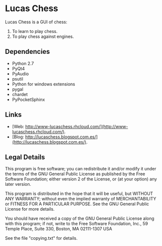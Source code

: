 Lucas Chess
===========

Lucas Chess is a GUI of chess:

1. To learn to play chess.
2. To play chess against engines.

Dependencies
------------

* Python 2.7
* PyQt4
* PyAudio
* psutil
* Python for windows extensions
* pygal
* chardet
* PyPocketSphinx

Links
-----

* [Web: http://www-lucaschess.rhcloud.com/](http://www-lucaschess.rhcloud.com/).
* [Blog: http://lucaschess.blogspot.com.es/](http://lucaschess.blogspot.com.es/).

Legal Details
-------------

This program is free software; you can redistribute it and/or modify
it under the terms of the GNU General Public License as published by
the Free Software Foundation; either version 2 of the License, or (at
your option) any later version.

This program is distributed in the hope that it will be useful, but
WITHOUT ANY WARRANTY; without even the implied warranty of
MERCHANTABILITY or FITNESS FOR A PARTICULAR PURPOSE.  See the GNU
General Public License for more details.

You should have received a copy of the GNU General Public License
along with this program; if not, write to the Free Software
Foundation, Inc., 59 Temple Place, Suite 330, Boston, MA 02111-1307
USA

See the file "copying.txt" for details.



